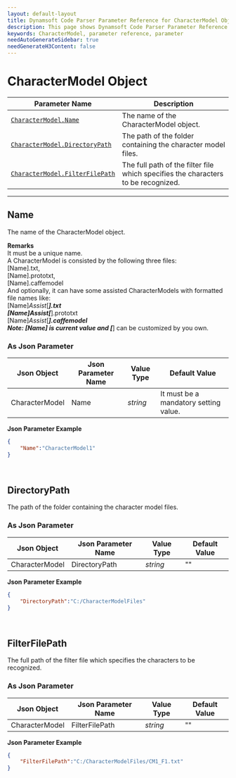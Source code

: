 ```yaml
---
layout: default-layout
title: Dynamsoft Code Parser Parameter Reference for CharacterModel Object
description: This page shows Dynamsoft Code Parser Parameter Reference for CharacterModel Object.
keywords: CharacterModel, parameter reference, parameter
needAutoGenerateSidebar: true
needGenerateH3Content: false
---
```


# CharacterModel Object

 | Parameter Name | Description |
 | -------------- | ----------- | 
 | [`CharacterModel.Name`](#name) | The name of the CharacterModel object. |
 | [`CharacterModel.DirectoryPath`](#directorypath) | The path of the folder containing the character model files. |
 | [`CharacterModel.FilterFilePath`](#filterfilepath) | The full path of the filter file which specifies the characters to be recognized. |

---


## Name
The name of the CharacterModel object.  

**Remarks**    
It must be a unique name.  
A CharacterModel is consisted by the following three files:  
[Name].txt,  
[Name].prototxt,  
[Name].caffemodel  
And optionally, it can have some assisted CharacterModels with formatted file names like:  
[Name]_Assist_[***].txt  
[Name]_Assist_[***].prototxt  
[Name]_Assist_[***].caffemodel  
Note: [Name] is current value and [***] can be customized by you own.


### As Json Parameter

| Json Object |	Json Parameter Name | Value Type | Default Value |
| ----------- | ------------------- | ---------- | ------------- |
| CharacterModel | Name | *string* | It must be a mandatory setting value. |

**Json Parameter Example**   
```json
{
    "Name":"CharacterModel1"
}
```


&nbsp;

## DirectoryPath
The path of the folder containing the character model files.  


### As Json Parameter

| Json Object |	Json Parameter Name | Value Type | Default Value |
| ----------- | ------------------- | ---------- | ------------- |
| CharacterModel | DirectoryPath | *string* | "" |

**Json Parameter Example**   
```json
{
    "DirectoryPath":"C:/CharacterModelFiles"
}
```


&nbsp;

## FilterFilePath
The full path of the filter file which specifies the characters to be recognized.  

### As Json Parameter

| Json Object |	Json Parameter Name | Value Type | Default Value |
| ----------- | ------------------- | ---------- | ------------- |
| CharacterModel | FilterFilePath | *string* | "" |

**Json Parameter Example**   
```json
{
    "FilterFilePath":"C:/CharacterModelFiles/CM1_F1.txt"
}
```


&nbsp;

